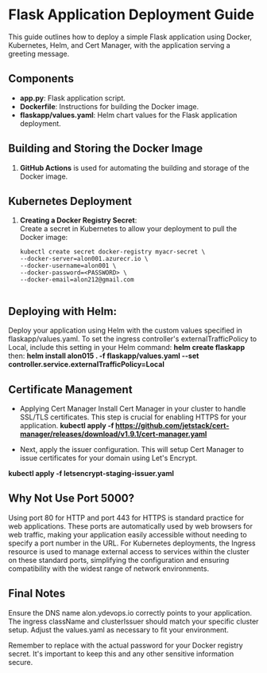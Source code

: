 # Flask Application Deployment Guide

This guide outlines how to deploy a simple Flask application using Docker, Kubernetes, Helm, and Cert Manager, with the application serving a greeting message.

## Components

- **app.py**: Flask application script.
- **Dockerfile**: Instructions for building the Docker image.
- **flaskapp/values.yaml**: Helm chart values for the Flask application deployment.

## Building and Storing the Docker Image

1. **GitHub Actions** is used for automating the building and storage of the Docker image.

## Kubernetes Deployment

1. **Creating a Docker Registry Secret**:  
   Create a secret in Kubernetes to allow your deployment to pull the Docker image:
   ```shell
   kubectl create secret docker-registry myacr-secret \
   --docker-server=alon001.azurecr.io \
   --docker-username=alon001 \
   --docker-password=<PASSWORD> \
   --docker-email=alon212@gmail.com


## Deploying with Helm:
Deploy your application using Helm with the custom values specified in flaskapp/values.yaml. To set the ingress controller's externalTrafficPolicy to Local, include this setting in your Helm command:
**helm create flaskapp**
then:
**helm install alon015 . -f flaskapp/values.yaml --set controller.service.externalTrafficPolicy=Local**

## Certificate Management
- Applying Cert Manager
Install Cert Manager in your cluster to handle SSL/TLS certificates. This step is crucial for enabling HTTPS for your application.
**kubectl apply -f https://github.com/jetstack/cert-manager/releases/download/v1.9.1/cert-manager.yaml**

- Next, apply the issuer configuration. This will setup Cert Manager to issue certificates for your domain using Let's Encrypt.


**kubectl apply -f letsencrypt-staging-issuer.yaml**

## Why Not Use Port 5000?
Using port 80 for HTTP and port 443 for HTTPS is standard practice for web applications. These ports are automatically used by web browsers for web traffic, making your application easily accessible without needing to specify a port number in the URL. For Kubernetes deployments, the Ingress resource is used to manage external access to services within the cluster on these standard ports, simplifying the configuration and ensuring compatibility with the widest range of network environments.

## Final Notes
Ensure the DNS name alon.ydevops.io correctly points to your application. The ingress className and clusterIssuer should match your specific cluster setup. Adjust the values.yaml as necessary to fit your environment.

Remember to replace <PASSWORD> with the actual password for your Docker registry secret. It's important to keep this and any other sensitive information secure.